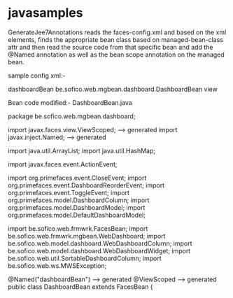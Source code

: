 # javasamples

GenerateJee7Annotations reads the faces-config.xml and based on the xml elements, finds the appropriate bean class based on 
managed-bean-class attr and then read the source code from that specific bean and add the @Named annotation as well 
as the bean scope annotation on the managed bean.

sample config xml:-
<html>
<managed-bean>
  <managed-bean-name>dashboardBean</managed-bean-name>
  <managed-bean-class>be.sofico.web.mgbean.dashboard.DashboardBean</managed-bean-class>
  <managed-bean-scope>view</managed-bean-scope>
 </managed-bean>
 </html>
 
 Bean code modified:-
 DashboardBean.java 
 
 package be.sofico.web.mgbean.dashboard;

import javax.faces.view.ViewScoped;  --> generated
import javax.inject.Named;  --> generated

import java.util.ArrayList;
import java.util.HashMap;

import javax.faces.event.ActionEvent;

import org.primefaces.event.CloseEvent;
import org.primefaces.event.DashboardReorderEvent;
import org.primefaces.event.ToggleEvent;
import org.primefaces.model.DashboardColumn;
import org.primefaces.model.DashboardModel;
import org.primefaces.model.DefaultDashboardModel;

import be.sofico.web.frmwrk.FacesBean;
import be.sofico.web.frmwrk.mgbean.WebDashboard;
import be.sofico.web.model.dashboard.WebDashboardColumn;
import be.sofico.web.model.dashboard.WebDashboardWidget;
import be.sofico.web.util.SortableDashboardColumn;
import be.sofico.web.ws.MWSException;


@Named("dashboardBean")  --> generated
@ViewScoped --> generated
public class DashboardBean extends FacesBean {
